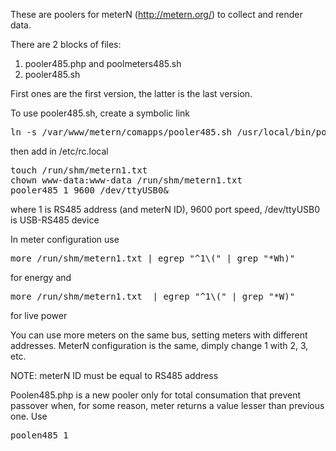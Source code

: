 These are poolers for meterN (http://metern.org/) to collect and render data.

There are 2 blocks of files:
 1. pooler485.php and poolmeters485.sh
 2. pooler485.sh

First ones are the first version, the latter is the last version.

To use pooler485.sh, create a symbolic link
<PRE>ln -s /var/www/metern/comapps/pooler485.sh /usr/local/bin/pooler485 
</PRE>
then add in /etc/rc.local
<PRE>
touch /run/shm/metern1.txt
chown www-data:www-data /run/shm/metern1.txt
pooler485 1 9600 /dev/ttyUSB0&
</PRE>
where 1 is RS485 address (and meterN ID), 9600 port speed, /dev/ttyUSB0 is USB-RS485 device

In meter configuration use
<PRE>more /run/shm/metern1.txt | egrep "^1\(" | grep "*Wh)"</PRE>
for energy and
<PRE>more /run/shm/metern1.txt  | egrep "^1\(" | grep "*W)"</PRE>
for live power

You can use more meters on the same bus, setting meters with different addresses.
MeterN configuration is the same, dimply change 1 with 2, 3, etc.

NOTE: meterN ID must be equal to RS485 address

Poolen485.php is a new pooler only for total consumation that prevent passover when, for some reason, meter returns a value lesser than previous one.
Use
<pre>poolen485 1</pre>
